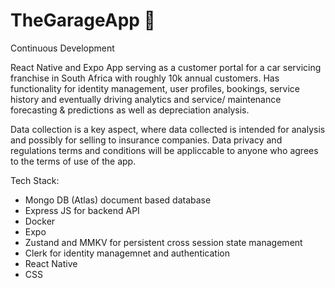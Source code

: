 # TheGarageApp 🚀 
Continuous Development

React Native and Expo App serving as a customer portal for a car servicing franchise in South Africa with roughly 10k annual customers. Has functionality for identity management, user profiles, bookings, service history and eventually driving analytics and service/ maintenance forecasting & predictions as well as depreciation analysis.

Data collection is a key aspect, where data collected is intended for analysis and possibly for selling to insurance companies. Data privacy and regulations terms and conditions will be appliccable to anyone who agrees to the terms of use of the app.

Tech Stack:
- Mongo DB (Atlas) document based database
- Express JS for backend API
- Docker
- Expo
- Zustand and MMKV for persistent cross session state management
- Clerk for identity managemnet and authentication
- React Native
- CSS
